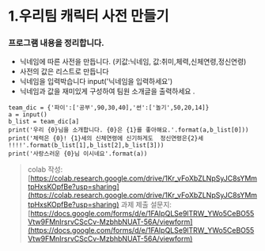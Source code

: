 # 1.우리팀 캐릭터 사전 만들기 

### 프로그램 내용을 정리합니다.

* 닉네임에 따른 사전을 만듭니다. (키값:닉네임, 값:취미,체력,신체연령,정신연령)
* 사전의 값은 리스트로 만듭니다
* 닉네임을 입력박습니다 input('닉네임을 입력하세요')
* 닉네임과 값을 재미있게 구성하여 팀원 소개글을 출력하세요 .
      

```
team_dic = {'파이':['공부',90,30,40],'썬':['놀기',50,20,14]}
a = input()
b_list = team_dic[a]
print('우리 {0}님을 소개합니다. {0}은 {1}를 좋아해요.'.format(a,b_list[0]))
print('체력은 {0}! {1}세의 신체연령에 신기하게도  정신연령은{2}세 !!!!'.format(b_list[1],b_list[2],b_list[3]))
print('사랑스러운 {0}님 이시네요'.format(a))
```

> colab 작성: [https://colab.research.google.com/drive/1Kr_vFoXbZLNpSyJC8sYMmtpHxsKOpfBe?usp=sharing](https://colab.research.google.com/drive/1Kr_vFoXbZLNpSyJC8sYMmtpHxsKOpfBe?usp=sharing)
> 과제 제출 설문지: [https://docs.google.com/forms/d/e/1FAIpQLSe9lTRW_YWo5CeBO55Vtw9FMnIrsrvCScCv-MzbhbNUAT-56A/viewform](https://docs.google.com/forms/d/e/1FAIpQLSe9lTRW_YWo5CeBO55Vtw9FMnIrsrvCScCv-MzbhbNUAT-56A/viewform)
